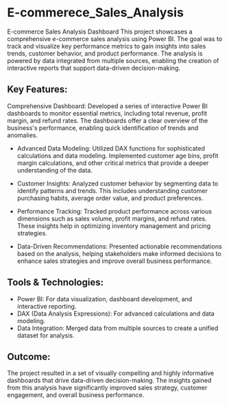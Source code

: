 # E-commerece_Sales_Analysis

E-commerce Sales Analysis Dashboard
This project showcases a comprehensive e-commerce sales analysis using Power BI. The goal was to track and visualize key performance metrics to gain insights into sales trends, customer behavior, and product performance. The analysis is powered by data integrated from multiple sources, enabling the creation of interactive reports that support data-driven decision-making.

## Key Features:
Comprehensive Dashboard: Developed a series of interactive Power BI dashboards to monitor essential metrics, including total revenue, profit margin, and refund rates. The dashboards offer a clear overview of the business's performance, enabling quick identification of trends and anomalies.

* Advanced Data Modeling: Utilized DAX functions for sophisticated calculations and data modeling. Implemented customer age bins, profit margin calculations, and other critical metrics that provide a deeper understanding of the data.

* Customer Insights: Analyzed customer behavior by segmenting data to identify patterns and trends. This includes understanding customer purchasing habits, average order value, and product preferences.

* Performance Tracking: Tracked product performance across various dimensions such as sales volume, profit margins, and refund rates. These insights help in optimizing inventory management and pricing strategies.

* Data-Driven Recommendations: Presented actionable recommendations based on the analysis, helping stakeholders make informed decisions to enhance sales strategies and improve overall business performance.

## Tools & Technologies:
* Power BI: For data visualization, dashboard development, and interactive reporting.
* DAX (Data Analysis Expressions): For advanced calculations and data modeling.
* Data Integration: Merged data from multiple sources to create a unified dataset for analysis.
## Outcome:
The project resulted in a set of visually compelling and highly informative dashboards that drive data-driven decision-making. The insights gained from this analysis have significantly improved sales strategy, customer engagement, and overall business performance.
